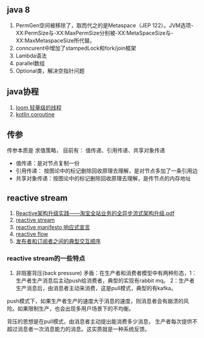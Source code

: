 ## java 8

1. PermGen空间被移除了，取而代之的是Metaspace（JEP 122）。JVM选项-XX:PermSize与-XX:MaxPermSize分别被-XX:MetaSpaceSize与-XX:MaxMetaspaceSize所代替。
2. conncurent中增加了stampedLock和fork/join框架
3. Lambda语法
4. parallel数组
5. Optional类，解决空指针问题

## java协程

1. [loom 轻量级的线程](http://openjdk.java.net/projects/loom/)
2. [kotlin coroutine](https://kotlinlang.org/docs/reference/coroutines.html)

## 传参

传参本质是 求值策略， 目前有： 值传递、引用传递、共享对象传递
+ 值传递：是对节点复制一份
+ 引用传递： 按图论中的标记删除回收原理去理解，是对节点多加了一条引用边
+ 共享对象传递：按图论中的标记删除回收原理去理解，是传节点的内存地址

## reactive stream

1. [Reactive架构升级实践——淘宝全站业务的全异步流式架构升级.pdf]()
2. [reactive stream](http://www.reactive-streams.org/)
3. [reactive manifesto 响应式宣言](https://www.reactivemanifesto.org)
4. [reactive flow](http://www.jdon.com/48781)
4. [发布者和订阅者之间的典型交互顺序](https://www.cnblogs.com/IcanFixIt/p/7245377.html)

### reactive stream的一些特点

1. 非阻塞背压(back pressure)
矛盾：在生产者和消费者模型中有两种形态，1：生产者生产消息后主动push给消费者，典型的实现有rabbit mq。 2：生产者生产消息后，由消息者主动来消费，这是pull模式，典型的有kafka。 

push模式下，如果生产者生产的速度大于消息的速度，则消息者会有崩溃的风险。如果限制生产，也会出现多用户场景下的不均衡。

背压的思想是在pull模式，由消息者主动提出能消费多少消息， 生产者每次提供不超过消息者一次消息能力的消息。这实质就是一种系统反馈。


